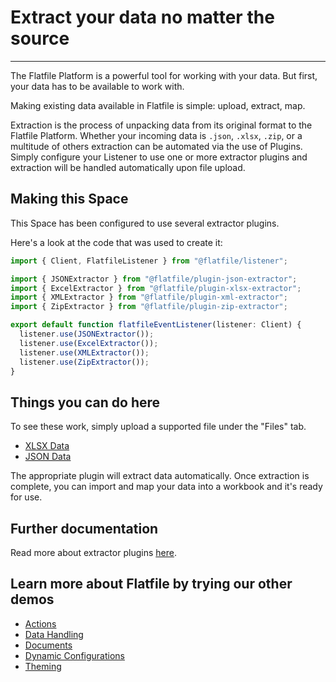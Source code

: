 # Extract your data no matter the source

---

The Flatfile Platform is a powerful tool for working with your data. But first, your data has to be available to work with.

Making existing data available in Flatfile is simple: upload, extract, map.

Extraction is the process of unpacking data from its original format to the Flatfile Platform. Whether your incoming data is `.json`, `.xlsx`, `.zip`, or a multitude of others extraction can be automated via the use of Plugins. Simply configure your Listener to use one or more extractor plugins and extraction will be handled automatically upon file upload.

## Making this Space

This Space has been configured to use several extractor plugins.

Here's a look at the code that was used to create it:

```jsx
import { Client, FlatfileListener } from "@flatfile/listener";

import { JSONExtractor } from "@flatfile/plugin-json-extractor";
import { ExcelExtractor } from "@flatfile/plugin-xlsx-extractor";
import { XMLExtractor } from "@flatfile/plugin-xml-extractor";
import { ZipExtractor } from "@flatfile/plugin-zip-extractor";

export default function flatfileEventListener(listener: Client) {
  listener.use(JSONExtractor());
  listener.use(ExcelExtractor());
  listener.use(XMLExtractor());
  listener.use(ZipExtractor());
}
```

## Things you can do here

To see these work, simply upload a supported file under the "Files" tab.

- [XLSX Data](https://github.com/FlatFilers/demo-agent/tree/main/src/files/movies.xlsx)
- [JSON Data](https://github.com/FlatFilers/demo-agent/tree/main/src/files/movies.json)

The appropriate plugin will extract data automatically. Once extraction is complete, you can import and map your data into a workbook and it's ready for use.

## Further documentation

Read more about extractor plugins [here](https://flatfile.com/docs/plugins/extractors/).

## Learn more about Flatfile by trying our other demos

- [Actions](https://platform.flatfile.com/getting-started)
- [Data Handling](https://platform.flatfile.com/getting-started)
- [Documents](https://platform.flatfile.com/getting-started)
- [Dynamic Configurations](https://platform.flatfile.com/getting-started)
- [Theming](https://platform.flatfile.com/getting-started)
